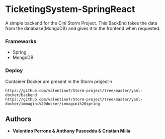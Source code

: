 # TicketingSystem-SpringReact

A simple backend for the Cini Storm Project. This BackEnd takes the data from the database(MongoDB) and gives it to the frontend 
when requested.

### Frameworks

- Spring
- MongoDB


### Deploy

Container Docker are present in the Storm project-> 
```
https://github.com/valentino7/Storm-project/tree/master/yaml-docker/backend
https://github.com/valentino7/Storm-project/tree/master/yaml-docker/immagini%20docker/immagini%20spring
```



## Authors

* **Valentino Perrone & Anthony Pusceddu & Cristian Milia**
